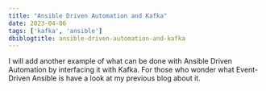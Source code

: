 ```yaml
---
title: "Ansible Driven Automation and Kafka"
date: 2023-04-06
tags: ['kafka', 'ansible']
dbiblogtitle: ansible-driven-automation-and-kafka
---
```

I will add another example of what can be done with Ansible Driven Automation by interfacing it with Kafka. For those who wonder what Event-Driven Ansible is have a look at my previous blog about it.